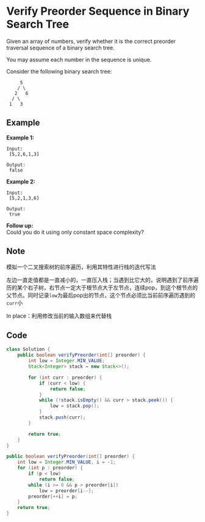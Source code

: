 # Verify Preorder Sequence in Binary Search Tree

Given an array of numbers, verify whether it is the correct preorder traversal sequence of a binary search tree.

You may assume each number in the sequence is unique.

Consider the following binary search tree:

```
     5
    / \
   2   6
  / \
 1   3
```

## Example

**Example 1:**

```
Input:
 [5,2,6,1,3]

Output:
 false
```

**Example 2:**

```
Input:
 [5,2,1,3,6]

Output:
 true
```

**Follow up:**\
Could you do it using only constant space complexity?

## Note

模拟一个二叉搜索树的前序遍历，利用其特性进行栈的迭代写法

左边一直走值都是一直减小的，一直压入栈；当遇到比它大的，说明遇到了前序遍历的某个右子树，右节点一定大于根节点大于左节点，连续pop，到这个根节点的父节点。同时记录`low`为最后pop出的节点，这个节点必须比当前前序遍历遇到的`curr`小

In place：利用修改当前的输入数组来代替栈

## Code

```java
class Solution {
    public boolean verifyPreorder(int[] preorder) {
        int low = Integer.MIN_VALUE;
        Stack<Integer> stack = new Stack<>();

        for (int curr : preorder) {
            if (curr < low) {
                return false;
            }
            while (!stack.isEmpty() && curr > stack.peek()) {
                low = stack.pop();
            }
            stack.push(curr);
        }

        return true;
    }
}
```

```java
public boolean verifyPreorder(int[] preorder) {
    int low = Integer.MIN_VALUE, i = -1;
    for (int p : preorder) {
        if (p < low)
            return false;
        while (i >= 0 && p > preorder[i])
            low = preorder[i--];
        preorder[++i] = p;
    }
    return true;
}
```
